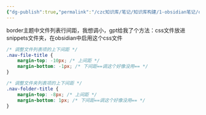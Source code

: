 ```yaml
---
{"dg-publish":true,"permalink":"/czc知识库/笔记/知识库构建/1-obsidian笔记/css代码片段 自定义obsidian snippets插件/","dgPassFrontmatter":true,"created":"2024-06-18T17:45:22.312+08:00","updated":"2024-12-08T11:23:05.270+08:00"}
---
```




border主题中文件列表行间距，我想调小，gpt给我了个方法：css文件放进snippets文件夹，在obsidian中启用这个css文件
```css
/* 调整文件列表项的上下间距 */
.nav-file-title {
    margin-top: -10px; /* 上间距 */
    margin-bottom: -1px; /* 下间距==调这个好像没用== */
}

/* 调整文件夹列表项的上下间距 */
.nav-folder-title {
    margin-top: -8px; /* 上间距 */
    margin-bottom: 1px; /* 下间距==调这个好像没用== */
}
```